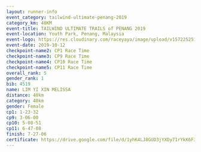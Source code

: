 ```yaml
---
layout: runner-info 
event_category: tailwind-ultimate-penang-2019 
category_km: 40KM 
event-title: TAILWIND ULTIMATE TRAILS of PENANG 2019 
event-location: Youth Park, Penang, Malaysia 
event-logo: https://res.cloudinary.com/raceyaya/image/upload/v1572252513/logo/utop-2019_h9tzys.jpg 
event-date: 2019-10-12 
checkpoint-name2: CP1 Race Time 
checkpoint-name3: CP9 Race Time 
checkpoint-name4: CP10 Race Time 
checkpoint-name5: CP11 Race Time 
overall_rank: 5
gender_rank: 1
bib: 4519
name: LIM YI XIN MELISSA
distance: 40km
category: 40km
gender: Female
cp1: 1-23-32
cp9: 3-06-00
cp10: 5-08-51
cp11: 6-47-08
finish: 7-27-06
certificate: https://drive.google.com/file/d/1yhK4LJ8GUD3jYXDy71rYkK6F3tg_-dr7/view?usp=sharing
---
```

